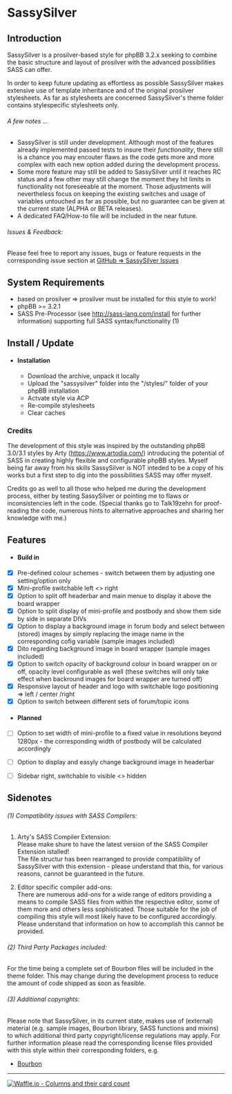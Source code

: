 # SassySilver

## Introduction
SassySilver is a prosilver-based style for phpBB 3.2.x seeking to combine the basic structure and layout of prosilver with the advanced possibilities SASS can offer.

In order to keep future updating as effortless as possible SassySilver makes extensive use of template inheritance and of the original prosilver stylesheets.
As far as stylesheets are concerned SassySilver's theme folder contains stylespecific stylesheets only.

###### A few notes ...
- SassySilver is still under development. Although most of the features already implemented passed tests to insure their _functionality_, there still is a chance you may encouter flaws as the code gets more and more complex with each new option added during the development process.
- Some more feature may still be added to SassySilver until it reaches RC status and a few other may still change the moment they hit limits in functionality not foreseeable at the moment. Those adjustments will nevertheless focus on keeping the existing switches and usage of variables untouched as far as possible, but no guarantee can be given at the current state (ALPHA or BETA releases).
- A dedicated FAQ/How-to file will be included in the near future.


###### Issues & Feedback: ######
Please feel free to report any issues, bugs or feature requests in the corresponding issue section at [GitHub => SassySilver Issues][7d2c666b]

  [7d2c666b]: https://github.com/DistantSun/sassysilver/issues "SassySilver Issues"



## System Requirements
- based on prosilver => prosilver must be installed for this style to work!
- phpBB >= 3.2.1
- SASS Pre-Processor (see http://sass-lang.com/install for further information) supporting full SASS syntax/functionality (1)

## Install / Update
- #### Installation
    - Download the archive, unpack it locally
    - Upload the "sassysilver" folder into the "/styles/" folder of your phpBB installation
    - Actvate style via ACP
    - Re-compile stylesheets
    - Clear caches


### Credits
The development of this style was inspired by the outstanding phpBB 3.0/3.1 styles by Arty (https://www.artodia.com/) introducing the potential of SASS in creating highly flexible and configurable phpBB styles.
Myself being far away from his skills SassySilver is NOT inteded to be a copy of his works but a first step to dig into the possibilities SASS may offer myself.

Credits go as well to all those who helped me during the development process, either by testing SassySilver or pointing me to flaws or inconsistencies left in the code.
(Special thanks go to Talk19zehn for proof-reading the code, numerous hints to alternative approaches and sharing her knowledge with me.)


## Features
- #### Build in
- [x] Pre-defined colour schemes - switch between them by adjusting one setting/option only
- [x] Mini-profile switchable left <> right
- [x] Option to split off headerbar and main menue to display it above the board wrapper
- [x] Option to split display of mini-profile and postbody and show them side by side in separate DIVs
- [x] Option to display a background image in forum body and select between (stored) images by simply replacing the image name in the corresponding cofig variable (sample images included)
- [x] Dito regarding background image in board wrapper (sample images included)
- [x] Option to switch opacity of background colour in board wrapper on or off, opacity level configurable as well (these switches will only take effect when backround images for board wrapper are turned off)
- [x] Responsive layout of header and logo with switchable logo positioning => left / center /right
- [x] Option to switch between different sets of forum/topic icons

- #### Planned
- [ ] Option to set width of mini-profile to a fixed value in resolutions beyond 1280px - the corresponding width of postbody will be calculated accordingly
- [ ] Option to display and easyly change background image in headerbar
- [ ] Sidebar right, switchable to visible <> hidden


## Sidenotes
###### (1) Compatibility issues with SASS Compilers:
1. Arty's SASS Compiler Extension:<br />
Please make shure to have the latest version of the SASS Compiler Extension istalled!<br />
The file structur has been rearranged to provide compatibility of SassySilver with this extension - please understand that this, for various reasons, cannot be guaranteed in the future.

2. Editor specific compiler add-ons:<br />
There are numerous add-ons for a wide range of editors providing a means to compile SASS files from within the respective editor, some of them more and others less sophisticated. Those suitable for the job of compiling this style will most likely have to be configured accordingly.<br />
Please understand that information on how to accomplish this cannot be provided.

###### (2) Third Party Packages included:

For the time being a complete set of Bourbon files will be included in the theme folder. This may change during the development process to reduce the amount of code shipped as soon as feasible.

###### (3) Additional copyrights:

Please note that SassySilver, in its current state, makes use of (external) material (e.g. sample images, Bourbon library, SASS functions and mixins) to which additional third party copyright/license regulations may apply.
For further information please read the corresponding license files provided with this style within their corresponding folders, e.g.
- [Bourbon](./theme/assets/bourbon/LICENSE.md/ "Bourbon MIT license")

-------------------------------------------

[![Waffle.io - Columns and their card count](https://badge.waffle.io/DistantSun/sassysilver.svg?columns=all)](https://waffle.io/DistantSun/sassysilver)
